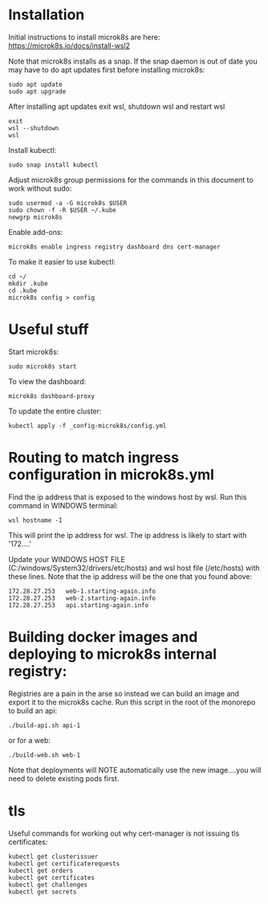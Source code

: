 # Installation

Initial instructions to install microk8s are here:
https://microk8s.io/docs/install-wsl2

Note that microk8s installs as a snap. If the snap daemon is out of date you may have to do apt updates first before
installing microk8s:

```
sudo apt update
sudo apt upgrade
```

After installing apt updates exit wsl, shutdown wsl and restart wsl

```
exit
wsl --shutdown
wsl
```

Install kubectl:

```
sudo snap install kubectl
```

Adjust microk8s group permissions for the commands in this document to work without sudo:

```
sudo usermod -a -G microk8s $USER
sudo chown -f -R $USER ~/.kube
newgrp microk8s
```

Enable add-ons:

```
microk8s enable ingress registry dashboard dns cert-manager
```

To make it easier to use kubectl:

```
cd ~/
mkdir .kube
cd .kube
microk8s config > config
```

# Useful stuff

Start microk8s:

```
sudo microk8s start
```

To view the dashboard:

```
microk8s dashboard-proxy
```

To update the entire cluster:

```
kubectl apply -f _config-microk8s/config.yml
```

# Routing to match ingress configuration in microk8s.yml

Find the ip address that is exposed to the windows host by wsl. Run this command in WINDOWS terminal:

```
wsl hostname -I
```

This will print the ip address for wsl. The ip address is likely to start with '172....'

Update your WINDOWS HOST FILE (C:/windows/System32/drivers/etc/hosts) and wsl host file (/etc/hosts) with these lines. Note that the ip address will be the one that you found above:

```
172.28.27.253   web-1.starting-again.info
172.28.27.253   web-2.starting-again.info
172.28.27.253   api.starting-again.info
```

# Building docker images and deploying to microk8s internal registry:

Registries are a pain in the arse so instead we can build an image and export it to the microk8s cache. Run this script in the root of the monorepo to build an api:

```
./build-api.sh api-1
```

or for a web:

```
./build-web.sh web-1
```

Note that deployments will NOTE automatically use the new image....you will need to delete existing pods first.

# tls

Useful commands for working out why cert-manager is not issuing tls certificates:

```
kubectl get clusterissuer
kubectl get certificaterequests
kubectl get orders
kubectl get certificates
kubectl get challenges
kubectl get secrets
```
